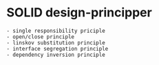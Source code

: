 # SOLID design-principper
    - single responsibility priciple
    - open/close principle
    - linskov substitution principle
    - interface segregation principle
    - dependency inversion principle